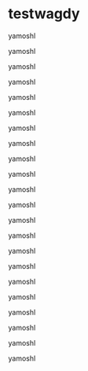 # testwagdy



yamoshl




yamoshl




yamoshl






yamoshl




yamoshl





yamoshl






yamoshl




yamoshl



yamoshl



yamoshl



yamoshl



yamoshl



yamoshl



yamoshl




yamoshl





yamoshl




yamoshl



yamoshl





yamoshl


yamoshl





yamoshl


yamoshl
